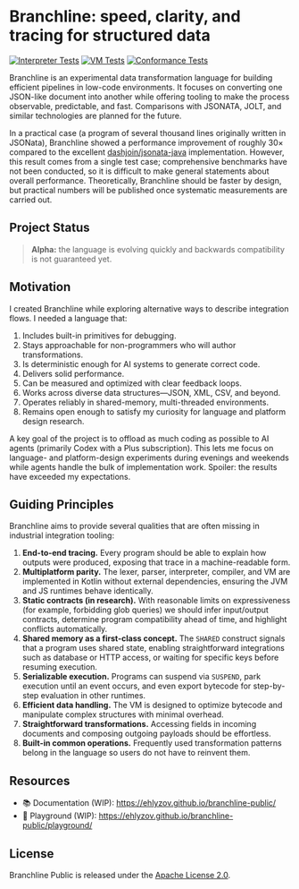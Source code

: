 # Branchline: speed, clarity, and tracing for structured data

[![Interpreter Tests](https://github.com/ehlyzov/branchline-public/actions/workflows/tests.yml/badge.svg?branch=main&job=Interpreter%20Tests)](https://github.com/ehlyzov/branchline-public/actions/workflows/tests.yml)
[![VM Tests](https://github.com/ehlyzov/branchline-public/actions/workflows/tests.yml/badge.svg?branch=main&job=VM%20Tests)](https://github.com/ehlyzov/branchline-public/actions/workflows/tests.yml)
[![Conformance Tests](https://github.com/ehlyzov/branchline-public/actions/workflows/tests.yml/badge.svg?branch=main&job=Conformance%20Tests)](https://github.com/ehlyzov/branchline-public/actions/workflows/tests.yml)

Branchline is an experimental data transformation language for building efficient pipelines in low-code environments. It focuses on converting one JSON-like document into another while offering tooling to make the process observable, predictable, and fast. Comparisons with JSONATA, JOLT, and similar technologies are planned for the future.

In a practical case (a program of several thousand lines originally written in JSONata), Branchline showed a performance improvement of roughly 30× compared to the excellent [dashjoin/jsonata-java](https://github.com/dashjoin/jsonata-java) implementation. However, this result comes from a single test case; comprehensive benchmarks have not been conducted, so it is difficult to make general statements about overall performance. Theoretically, Branchline should be faster by design, but practical numbers will be published once systematic measurements are carried out.

## Project Status

> **Alpha:** the language is evolving quickly and backwards compatibility is not guaranteed yet.

## Motivation

I created Branchline while exploring alternative ways to describe integration flows. I needed a language that:

1. Includes built-in primitives for debugging.
2. Stays approachable for non-programmers who will author transformations.
3. Is deterministic enough for AI systems to generate correct code.
4. Delivers solid performance.
5. Can be measured and optimized with clear feedback loops.
6. Works across diverse data structures—JSON, XML, CSV, and beyond.
7. Operates reliably in shared-memory, multi-threaded environments.
8. Remains open enough to satisfy my curiosity for language and platform design research.

A key goal of the project is to offload as much coding as possible to AI agents (primarily Codex with a Plus subscription). This lets me focus on language- and platform-design experiments during evenings and weekends while agents handle the bulk of implementation work. Spoiler: the results have exceeded my expectations.

## Guiding Principles

Branchline aims to provide several qualities that are often missing in industrial integration tooling:

1. **End-to-end tracing.** Every program should be able to explain how outputs were produced, exposing that trace in a machine-readable form.
2. **Multiplatform parity.** The lexer, parser, interpreter, compiler, and VM are implemented in Kotlin without external dependencies, ensuring the JVM and JS runtimes behave identically.
3. **Static contracts (in research).** With reasonable limits on expressiveness (for example, forbidding glob queries) we should infer input/output contracts, determine program compatibility ahead of time, and highlight conflicts automatically.
4. **Shared memory as a first-class concept.** The `SHARED` construct signals that a program uses shared state, enabling straightforward integrations such as database or HTTP access, or waiting for specific keys before resuming execution.
5. **Serializable execution.** Programs can suspend via `SUSPEND`, park execution until an event occurs, and even export bytecode for step-by-step evaluation in other runtimes.
6. **Efficient data handling.** The VM is designed to optimize bytecode and manipulate complex structures with minimal overhead.
7. **Straightforward transformations.** Accessing fields in incoming documents and composing outgoing payloads should be effortless.
8. **Built-in common operations.** Frequently used transformation patterns belong in the language so users do not have to reinvent them.

## Resources

- 📚 Documentation (WIP): https://ehlyzov.github.io/branchline-public/
- 🧪 Playground (WIP): https://ehlyzov.github.io/branchline-public/playground/

## License

Branchline Public is released under the [Apache License 2.0](LICENSE).
